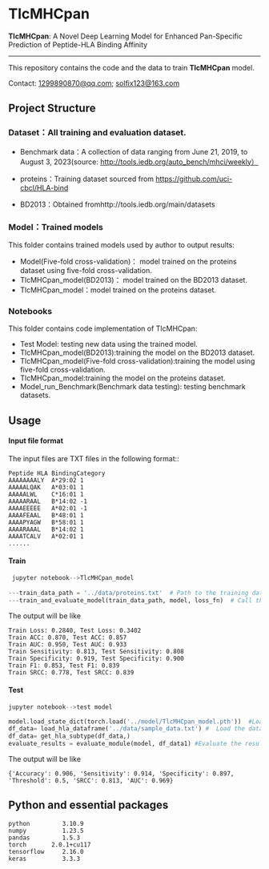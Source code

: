 # **TlcMHCpan**

**TlcMHCpan**: A Novel Deep Learning Model for Enhanced Pan-Specific Prediction of Peptide-HLA Binding Affinity

-------------------

This repository contains the code and the data to train **TlcMHCpan** model.

 Contact: [1299890870@qq.com](mailto:1299890870@qq.com); [solfix123@163.com](mailto:solfix123@163.com)

## Project Structure

### Dataset：All training and evaluation dataset.

- Benchmark data：A collection of data ranging from June 21, 2019, to August 3, 2023(source: http://tools.iedb.org/auto_bench/mhci/weekly）

- proteins：Training dataset sourced from https://github.com/uci-cbcl/HLA-bind

- BD2013：Obtained fromhttp://tools.iedb.org/main/datasets

  

### Model：Trained models

This folder contains trained models used by author to output results:

- Model(Five-fold cross-validation)： model trained on the proteins dataset using five-fold cross-validation.
- TlcMHCpan_model(BD2013)： model trained on the BD2013 dataset.
- TlcMHCpan_model：model trained on the proteins dataset.

### Notebooks

This folder contains code implementation of TlcMHCpan:

- Test Model: testing new data using the trained model.
- TlcMHCpan_model(BD2013):training the model on the BD2013 dataset.
- TlcMHCpan_model(Five-fold cross-validation):training the model using five-fold cross-validation.
- TlcMHCpan_model:training the model on the proteins dataset.
- Model_run_Benchmark(Benchmark data testing): testing benchmark datasets.

## Usage

#### Input file format

The input files are TXT files in the following format::

```
Peptide	HLA	BindingCategory
AAAAAAAALY	A*29:02	1
AAAAALQAK	A*03:01	1
AAAAALWL	C*16:01	1
AAAAARAAL	B*14:02	-1
AAAAEEEEE	A*02:01	-1
AAAAFEAAL	B*48:01	1
AAAAPYAGW	B*58:01	1
AAAARAAAL	B*14:02	1
AAAATCALV	A*02:01	1
......
```

#### Train

```python
 jupyter notebook-->TlcMHCpan_model
 
---train_data_path = '../data/proteins.txt'  # Path to the training data
---train_and_evaluate_model(train_data_path, model, loss_fn)  # Call the function to train and evaluate the model
```

The output will be like

```
Train Loss: 0.2840, Test Loss: 0.3402
Train ACC: 0.870, Test ACC: 0.857
Train AUC: 0.950, Test AUC: 0.933
Train Sensitivity: 0.813, Test Sensitivity: 0.808
Train Specificity: 0.919, Test Specificity: 0.900
Train F1: 0.853, Test F1: 0.839
Train SRCC: 0.778, Test SRCC: 0.839
```

#### Test

```python
jupyter notebook-->test model

model.load_state_dict(torch.load('../model/TlcMHCpan_model.pth'))  #Load the model
df_data= load_hla_dataframe('../data/sample_data.txt') #  Load the data
df_data= get_hla_subtype(df_data,)
evaluate_results = evaluate_module(model, df_data1) #Evaluate the results
```

The output will be like

```
{'Accuracy': 0.906, 'Sensitivity': 0.914, 'Specificity': 0.897, 'Threshold': 0.5, 'SRCC': 0.813, 'AUC': 0.969}
```



## Python and essential packages

```
python         3.10.9
numpy          1.23.5
pandas         1.5.3
torch       2.0.1+cu117
tensorflow     2.16.0
keras          3.3.3
```



